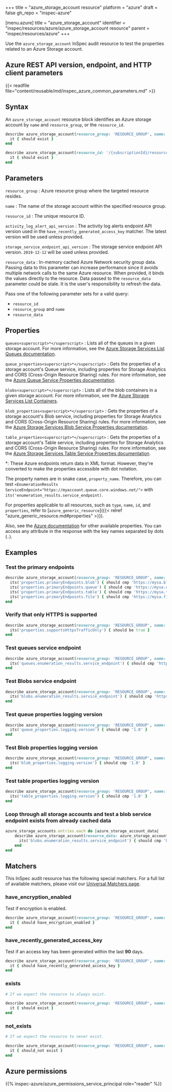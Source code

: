 +++
title = "azure_storage_account resource"
platform = "azure"
draft = false
gh_repo = "inspec-azure"

[menu.azure]
title = "azure_storage_account"
identifier = "inspec/resources/azure/azure_storage_account resource"
parent = "inspec/resources/azure"
+++

Use the `azure_storage_account` InSpec audit resource to test the properties related to an Azure Storage account.

## Azure REST API version, endpoint, and HTTP client parameters

{{< readfile file="content/reusable/md/inspec_azure_common_parameters.md" >}}

## Syntax

An `azure_storage_account` resource block identifies an Azure storage account by `name` and `resource_group`, or the `resource_id`.

```ruby
describe azure_storage_account(resource_group: 'RESOURCE_GROUP', name: 'NAME')  do
  it { should exist }
end
```

```ruby
describe azure_storage_account(resource_id: '/{subscriptionId}/resourceGroups/{resourceGroupName}/providers/Microsoft.Storage/storageAccounts/{accountName}') do
  it { should exist }
end
```

## Parameters

`resource_group`
: Azure resource group where the targeted resource resides.

`name`
: The name of the storage account within the specified resource group.

`resource_id`
: The unique resource ID.

`activity_log_alert_api_version`
: The activity log alerts endpoint API version used in the `have_recently_generated_access_key` matcher. The latest version will be used unless provided.

`storage_service_endpoint_api_version`
: The storage service endpoint API version. `2019-12-12` will be used unless provided.

`resource_data`
: In-memory cached Azure Network security group data. Passing data to this parameter can increase performance since it avoids multiple network calls to the same Azure resource. When provided, it binds the values directly to the resource. Data passed to the `resource_data` parameter could be stale. It is the user's responsibility to refresh the data.

Pass one of the following parameter sets for a valid query:

- `resource_id`
- `resource_group` and `name`
- `resource_data`

## Properties

`queues<superscript>*</superscript>`
: Lists all of the queues in a given storage account. For more information, see the [Azure Storage Services List Queues documentation](https://docs.microsoft.com/en-us/rest/api/storageservices/list-queues1).

`queue_properties<superscript>*</superscript>`
: Gets the properties of a storage account's Queue service, including properties for Storage Analytics and CORS (Cross-Origin Resource Sharing) rules. For more information, see the [Azure Queue Service Properties documentation](https://docs.microsoft.com/en-us/rest/api/storageservices/get-queue-service-properties).

`blobs<superscript>*</superscript>`
: Lists all of the blob containers in a given storage account. For more information, see the [Azure Storage Services List Containers](https://docs.microsoft.com/en-us/rest/api/storageservices/list-containers2).

`blob_properties<superscript>*</superscript>`
: Gets the properties of a storage account's Blob service, including properties for Storage Analytics and CORS (Cross-Origin Resource Sharing) rules. For more information, see the [Azure Storage Services Blob Service Properties documentation](https://docs.microsoft.com/en-us/rest/api/storageservices/get-blob-service-properties).

`table_properties<superscript>*</superscript>`
: Gets the properties of a storage account's Table service, including properties for Storage Analytics and CORS (Cross-Origin Resource Sharing) rules. For more information, see the [Azure Storage Services Table Service Properties documentation](https://docs.microsoft.com/en-us/rest/api/storageservices/get-table-service-properties).

<superscript>*</superscript>: These Azure endpoints return data in XML format. However, they're converted to make the properties accessible with dot notation.

The property names are in snake case, `property_name`. Therefore, you can test `<EnumerationResults ServiceEndpoint="https://myaccount.queue.core.windows.net/">` with `its('enumeration_results.service_endpoint)`.

For properties applicable to all resources, such as `type`, `name`, `id`, and `properties`, refer to [`azure_generic_resource`]({{< relref "azure_generic_resource.md#properties" >}}).

Also, see the [Azure documentation](https://docs.microsoft.com/en-us/rest/api/storagerp/storageaccounts/getproperties#storageaccount) for other available properties. You can access any attribute in the response with the key names separated by dots (`.`).

## Examples

### Test the primary endpoints

```ruby
describe azure_storage_account(resource_group: 'RESOURCE_GROUP', name: 'NAME') do
  its('properties.primaryEndpoints.blob') { should cmp 'https://mysa.blob.core.windows.net/' }
  its('properties.primaryEndpoints.queue') { should cmp 'https://mysa.queue.core.windows.net/' }
  its('properties.primaryEndpoints.table') { should cmp 'https://mysa.table.core.windows.net/' }
  its('properties.primaryEndpoints.file') { should cmp 'https://mysa.file.core.windows.net/' }
end
```

### Verify that only HTTPS is supported

```ruby
describe azure_storage_account(resource_group: 'RESOURCE_GROUP', name: 'NAME') do
  its('properties.supportsHttpsTrafficOnly') { should be true }
end
```

### Test queues service endpoint

```ruby
describe azure_storage_account(resource_group: 'RESOURCE_GROUP', name: 'NAME') do
  its('queues.enumeration_results.service_endpoint') { should cmp 'https://mysa.queue.core.windows.net/' }
end
```

### Test Blobs service endpoint

```ruby
describe azure_storage_account(resource_group: 'RESOURCE_GROUP', name: 'NAME') do
  its('blobs.enumeration_results.service_endpoint') { should cmp 'https://mysa.blob.core.windows.net/' }
end
```

### Test queue properties logging version

```ruby
describe azure_storage_account(resource_group: 'RESOURCE_GROUP', name: 'NAME') do
  its('queue_properties.logging.version') { should cmp '1.0' }
end
```

### Test Blob properties logging version

```ruby
describe azure_storage_account(resource_group: 'RESOURCE_GROUP', name: 'NAME') do
  its('blob_properties.logging.version') { should cmp '1.0' }
end
```

### Test table properties logging version

```ruby
describe azure_storage_account(resource_group: 'RESOURCE_GROUP', name: 'NAME') do
  its('table_properties.logging.version') { should cmp '1.0' }
end
```

### Loop through all storage accounts and test a blob service endpoint exists from already cached data

```ruby
azure_storage_accounts.entries.each do |azure_storage_account_data|
    describe azure_storage_account(resource_data: azure_storage_account_data) do
      its('blobs.enumeration_results.service_endpoint') { should cmp 'https://mysa.blob.core.windows.net/' }
    end
end
```

## Matchers

This InSpec audit resource has the following special matchers. For a full list of available matchers, please visit our [Universal Matchers page](https://docs.chef.io/inspec/matchers/).

### have_encryption_enabled

Test if encryption is enabled.

```ruby
describe azure_storage_account(resource_group: 'RESOURCE_GROUP', name: 'NAME') do
  it { should have_encryption_enabled }
end
```

### have_recently_generated_access_key

Test if an access key has been generated within the last **90** days.

```ruby
describe azure_storage_account(resource_group: 'RESOURCE_GROUP', name: 'NAME') do
  it { should have_recently_generated_access_key }
end
```

### exists

```ruby
# If we expect the resource to always exist.

describe azure_storage_account(resource_group: 'RESOURCE_GROUP', name: 'NAME') do
  it { should exist }
end
```

### not_exists

```ruby
# If we expect the resource to never exist.

describe azure_storage_account(resource_group: 'RESOURCE_GROUP', name: 'NAME') do
  it { should_not exist }
end
```

## Azure permissions

{{% inspec-azure/azure_permissions_service_principal role="reader" %}}
